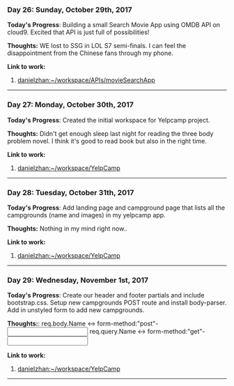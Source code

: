 
### Day 26: Sunday, October 29th, 2017

**Today's Progress**: Building a small Search Movie App using OMDB API on cloud9. Excited that API is just full of possibilities! 

**Thoughts:** WE lost to SSG in LOL S7 semi-finals. I can feel the disappointment from the Chinese fans through my phone.  

**Link to work:** 
1. [danielzhan:~/workspace/APIs/movieSearchApp](https://ide.c9.io/danielzhan/the-matrix)
---

### Day 27: Monday, October 30th, 2017

**Today's Progress**: Created the initial workspace for Yelpcamp project. 

**Thoughts:** Didn't get enough sleep last night for reading the three body problem novel. I think it's good to read book but also in the right time.

**Link to work:** 
1. [danielzhan:~/workspace/YelpCamp](https://ide.c9.io/danielzhan/the-matrix)
---

### Day 28: Tuesday, October 31th, 2017

**Today's Progress**: Add landing page and campground page that lists all the campgrounds (name and images) in my yelpcamp app.

**Thoughts:** Nothing in my mind right now.. 

**Link to work:** 
1. [danielzhan:~/workspace/YelpCamp](https://ide.c9.io/danielzhan/the-matrix)
---

### Day 29: Wednesday, November 1st, 2017

**Today's Progress**: Create our header and footer partials and include bootstrap.css. Setup new campgrounds POST route and install body-parser. Add in unstyled form to add new campgrounds.

**Thoughts:**:
req.body.Name <-> form-method:"post"-<input name="Name">
req.query.Name <-> form-method:"get"-<input name="Name">

**Link to work:** 
1. [danielzhan:~/workspace/YelpCamp](https://ide.c9.io/danielzhan/the-matrix)
---
